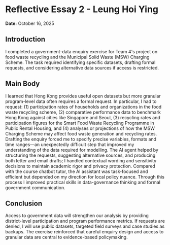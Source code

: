 # Reflective Essay 2 - Leung Hoi Ying

**Date:** October 16, 2025

## Introduction

I completed a government-data enquiry exercise for Team 4's project on food waste recycling and the Municipal Solid Waste (MSW) Charging Scheme. The task required identifying specific datasets, drafting formal requests, and considering alternative data sources if access is restricted.

## Main Body

I learned that Hong Kong provides useful open datasets but more granular program-level data often requires a formal request. In particular, I had to request: (1) participation rates of households and organizations in the food waste recycling scheme, (2) comparative performance data to benchmark Hong Kong against cities like Singapore and Seoul, (3) recycling rates and participation figures for the Smart Food Waste Recycling Programme in Public Rental Housing, and (4) analyses or projections of how the MSW Charging Scheme may affect food waste generation and recycling rates. Drafting the enquiry forced me to specify precise variables, formats and time ranges—an unexpectedly difficult step that improved my understanding of the data required for modelling. The AI agent helped by structuring the requests, suggesting alternative sources, and producing both letter and email drafts; I handled contextual wording and sensitivity decisions to maintain academic rigor and privacy protection. Compared with the course chatbot tutor, the AI assistant was task-focused and efficient but depended on my direction for local policy nuance. Through this process I improved practical skills in data-governance thinking and formal government communication.

## Conclusion

Access to government data will strengthen our analysis by providing district-level participation and program performance metrics. If requests are denied, I will use public datasets, targeted field surveys and case studies as backups. The exercise reinforced that careful enquiry design and access to granular data are central to evidence-based policymaking.
